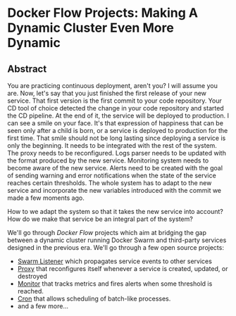 # Docker Flow Projects: Making A Dynamic Cluster Even More Dynamic

## Abstract

You are practicing continuous deployment, aren't you? I will assume you are. Now, let's say that you just finished the first release of your new service. That first version is the first commit to your code repository. Your CD tool of choice detected the change in your code repository and started the CD pipeline. At the end of it, the service will be deployed to production. I can see a smile on your face. It's that expression of happiness that can be seen only after a child is born, or a service is deployed to production for the first time. That smile should not be long lasting since deploying a service is only the beginning. It needs to be integrated with the rest of the system. The proxy needs to be reconfigured. Logs parser needs to be updated with the format produced by the new service. Monitoring system needs to become aware of the new service. Alerts need to be created with the goal of sending warning and error notifications when the state of the service reaches certain thresholds. The whole system has to adapt to the new service and incorporate the new variables introduced with the commit we made a few moments ago.

How to we adapt the system so that it takes the new service into account? How do we make that service be an integral part of the system?

We'll go through *Docker Flow* projects which aim at bridging the gap between a dynamic cluster running Docker Swarm and third-party services designed in the previous era. We'll go through a few open source projects:

* [Swarm Listener](http://swarmlistener.dockerflow.com/) which propagates service events to other services
* [Proxy](http://proxy.dockerflow.com/) that reconfigures itself whenever a service is created, updated, or destroyed
* [Monitor](http://monitor.dockerflow.com/) that tracks metrics and fires alerts when some threshold is reached.
* [Cron](http://cron.dockerflow.com/) that allows scheduling of batch-like processes.
* and a few more...